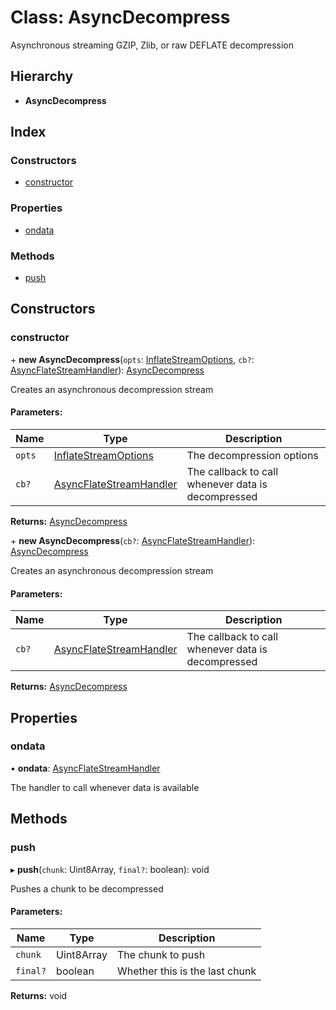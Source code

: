 # Class: AsyncDecompress

Asynchronous streaming GZIP, Zlib, or raw DEFLATE decompression

## Hierarchy

* **AsyncDecompress**

## Index

### Constructors

* [constructor](asyncdecompress.md#constructor)

### Properties

* [ondata](asyncdecompress.md#ondata)

### Methods

* [push](asyncdecompress.md#push)

## Constructors

### constructor

\+ **new AsyncDecompress**(`opts`: [InflateStreamOptions](../interfaces/inflatestreamoptions.md), `cb?`: [AsyncFlateStreamHandler](../README.md#asyncflatestreamhandler)): [AsyncDecompress](asyncdecompress.md)

Creates an asynchronous decompression stream

#### Parameters:

Name | Type | Description |
------ | ------ | ------ |
`opts` | [InflateStreamOptions](../interfaces/inflatestreamoptions.md) | The decompression options |
`cb?` | [AsyncFlateStreamHandler](../README.md#asyncflatestreamhandler) | The callback to call whenever data is decompressed  |

**Returns:** [AsyncDecompress](asyncdecompress.md)

\+ **new AsyncDecompress**(`cb?`: [AsyncFlateStreamHandler](../README.md#asyncflatestreamhandler)): [AsyncDecompress](asyncdecompress.md)

Creates an asynchronous decompression stream

#### Parameters:

Name | Type | Description |
------ | ------ | ------ |
`cb?` | [AsyncFlateStreamHandler](../README.md#asyncflatestreamhandler) | The callback to call whenever data is decompressed  |

**Returns:** [AsyncDecompress](asyncdecompress.md)

## Properties

### ondata

•  **ondata**: [AsyncFlateStreamHandler](../README.md#asyncflatestreamhandler)

The handler to call whenever data is available

## Methods

### push

▸ **push**(`chunk`: Uint8Array, `final?`: boolean): void

Pushes a chunk to be decompressed

#### Parameters:

Name | Type | Description |
------ | ------ | ------ |
`chunk` | Uint8Array | The chunk to push |
`final?` | boolean | Whether this is the last chunk  |

**Returns:** void
